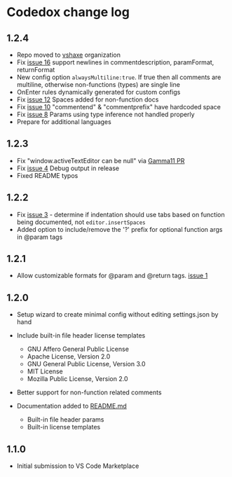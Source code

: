 # Codedox change log

## 1.2.4

* Repo moved to [vshaxe](https://github.com/vshaxe) organization
* Fix [issue 16](https://github.com/vshaxe/codedox/issues/16) support newlines in commentdescription, paramFormat, returnFormat
* New config option `alwaysMultiline:true`. If true then all comments are multiline, otherwise non-functions (types) are single line
* OnEnter rules dynamically generated for custom configs
* Fix [issue 12](https://github.com/vshaxe/codedox/issues/12) Spaces added for non-function docs
* Fix [issue 10](https://github.com/vshaxe/codedox/issues/10) "commentend" & "commentprefix" have hardcoded space
* Fix [issue 8](https://github.com/vshaxe/codedox/issues/8) Params using type inference not handled properly
* Prepare for additional languages

## 1.2.3

* Fix "window.activeTextEditor can be null" via [Gamma11 PR](https://github.com/vshaxe/codedox/pull/5)
* Fix [issue 4](https://github.com/vshaxe/codedox/issues/4) Debug output in release
* Fixed README typos

## 1.2.2

* Fix [issue 3](https://github.com/vshaxe/codedox/issues/3) - determine if indentation should use tabs based on function being documented, not `editor.insertSpaces`
* Added option to include/remove the '?' prefix for optional function args in @param tags

## 1.2.1
* Allow customizable formats for @param and @return tags. [issue 1](https://github.com/vshaxe/codedox/issues/1)

## 1.2.0
* Setup wizard to create minimal config without editing settings.json by hand

* Include built-in file header license templates
	* GNU Affero General Public License
	* Apache License, Version 2.0
	* GNU General Public License, Version 3.0
	* MIT License
	* Mozilla Public License, Version 2.0
* Better support for non-function related comments
* Documentation added to [README.md](./README.md) 
	* Built-in file header params
	* Built-in license templates

## 1.1.0
- Initial submission to VS Code Marketplace
